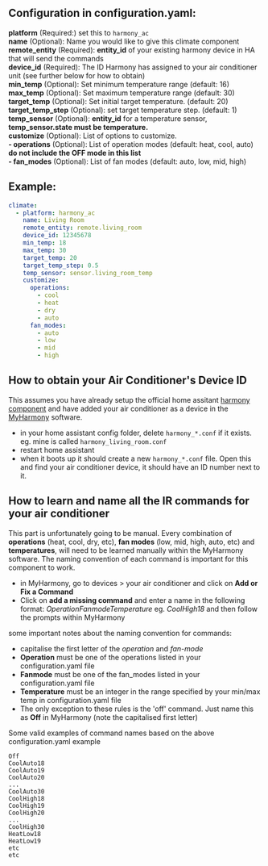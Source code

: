 ## Configuration in configuration.yaml:
**platform** (Required:) set this to `harmony_ac`<br />
**name** (Optional): Name you would like to give this climate component<br />
**remote_entity** (Required): **entity_id** of your existing harmony device in HA that will send the commands<br />
**device_id** (Required): The ID Harmony has assigned to your air conditioner unit (see further below for how to obtain)<br />
**min_temp** (Optional): Set minimum temperature range (default: 16)<br />
**max_temp** (Optional): Set maximum temperature range (default: 30)<br />
**target_temp** (Optional): Set initial target temperature. (default: 20)<br />
**target_temp_step** (Optional): set target temperature step. (default: 1)<br />
**temp_sensor** (Optional): **entity_id** for a temperature sensor, **temp_sensor.state must be temperature.**<br />
**customize** (Optional): List of options to customize.<br />
  **- operations** (Optional): List of operation modes (default: heat, cool, auto) **do not include the OFF mode in this list**<br />
  **- fan_modes** (Optional): List of fan modes (default: auto, low, mid, high)<br />
  
## Example:
```yaml
climate:
  - platform: harmony_ac
    name: Living Room
    remote_entity: remote.living_room
    device_id: 12345678
    min_temp: 18
    max_temp: 30
    target_temp: 20
    target_temp_step: 0.5
    temp_sensor: sensor.living_room_temp
    customize:
      operations:
        - cool
        - heat
        - dry
        - auto
      fan_modes:
        - auto
        - low
        - mid
        - high
```

## How to obtain your Air Conditioner's Device ID

This assumes you have already setup the official home assitant [harmony component](https://www.home-assistant.io/components/remote.harmony/) and have added your air conditioner as a device in the [MyHarmony](https://www.myharmony.com) software.
* in your home assistant config folder, delete `harmony_*.conf` if it exists. eg. mine is called `harmony_living_room.conf`
* restart home assistant
* when it boots up it should create a new `harmony_*.conf` file. Open this and find your air conditioner device, it should have an ID number next to it.

## How to learn and name all the IR commands for your air conditioner
This part is unfortunately going to be manual. Every combination of **operations** (heat, cool, dry, etc), **fan modes** (low, mid, high, auto, etc) and **temperatures**, will need to be learned manually within the MyHarmony software. The naming convention of each command is important for this component to work.

* in MyHarmony, go to devices > your air conditioner and click on **Add or Fix a Command**
* Click on **add a missing command** and enter a name in the following format: *OperationFanmodeTemperature* eg. *CoolHigh18* and then follow the prompts within MyHarmony
    
some important notes about the naming convention for commands:
* capitalise the first letter of the *operation* and *fan-mode*
* **Operation** must be one of the operations listed in your configuration.yaml file
* **Fanmode** must be one of the fan_modes listed in your configuration.yaml file
* **Temperature** must be an integer in the range specified by your min/max temp in configuration.yaml file
* The only exception to these rules is the 'off' command. Just name this as **Off** in MyHarmony (note the capitalised first letter)

Some valid examples of command names based on the above configuration.yaml example
```
Off
CoolAuto18
CoolAuto19
CoolAuto20
...
CoolAuto30
CoolHigh18
CoolHigh19
CoolHigh20
...
CoolHigh30
HeatLow18
HeatLow19
etc
etc 
```
